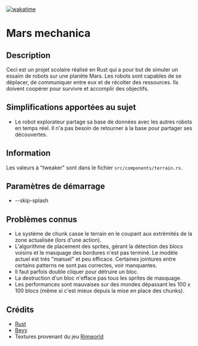 [![wakatime](https://wakatime.com/badge/user/018da7b9-5ddd-4615-a805-e871e840191c/project/b74fcbcf-2616-4691-b7f8-08150f738a46.svg)](https://wakatime.com/badge/user/018da7b9-5ddd-4615-a805-e871e840191c/project/b74fcbcf-2616-4691-b7f8-08150f738a46)

# Mars mechanica

## Description

Ceci est un projet scolaire réalisé en Rust qui a pour but de simuler un essaim de robots sur une planète Mars.
Les robots sont capables de se déplacer, de communiquer entre eux et de récolter des ressources. Ils doivent coopérer
pour survivre et accomplir des objectifs.

## Simplifications apportées au sujet

- Le robot explorateur partage sa base de données avec les autres robots en temps réel. Il n'a pas besoin de retourner à
  la base
  pour partager ses découvertes.

## Information

Les valeurs à "tweaker" sont dans le fichier `src/components/terrain.rs`.

## Paramètres de démarrage

- --skip-splash

## Problèmes connus

- Le système de chunk casse le terrain en le coupant aux extrémités de la zone actualisée (lors d'une action).
- L'algorithme de placement des sprites, gérant la détection des blocs voisins et le masquage des bordures n'est pas
  terminé. Le modèle actuel est très "manuel" et peu efficace. Certaines jointures entre certains patterns ne sont pas
  correctes, voir manquantes.
- Il faut parfois double cliquer pour détruire un bloc.
- La destruction d'un bloc n'efface pas tous les sprites de masquage.
- Les performances sont mauvaises sur des mondes dépassant les 100 x 100 blocs (même si c'est mieux depuis la mise en
  place des chunks).

## Crédits

- [Rust](https://www.rust-lang.org/)
- [Bevy](https://bevyengine.org/)
- Textures provenant du jeu [Rimworld](https://rimworldgame.com/)